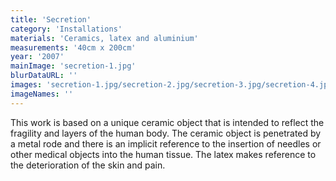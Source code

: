 ```yaml
---
title: 'Secretion'
category: 'Installations'
materials: 'Ceramics, latex and aluminium'
measurements: '40cm x 200cm'
year: '2007'
mainImage: 'secretion-1.jpg'
blurDataURL: ''
images: 'secretion-1.jpg/secretion-2.jpg/secretion-3.jpg/secretion-4.jpg'
imageNames: ''
---
```


This work is based on a unique ceramic object that is intended to reflect the fragility and layers of the human body. The ceramic object is penetrated by a metal rode and there is an implicit reference to the insertion of needles or other medical objects into the human tissue. The latex makes reference to the deterioration of the skin and pain.